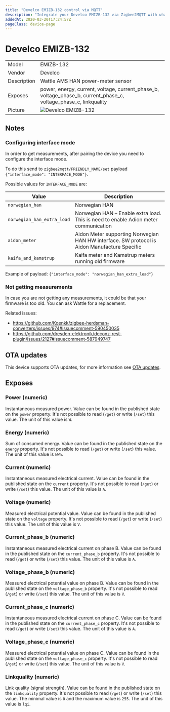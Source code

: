```yaml
---
title: "Develco EMIZB-132 control via MQTT"
description: "Integrate your Develco EMIZB-132 via Zigbee2MQTT with whatever smart home infrastructure you are using without the vendors bridge or gateway."
addedAt: 2020-03-20T17:24:57Z
pageClass: device-page
---
```


<!-- !!!! -->
<!-- ATTENTION: This file is auto-generated through docgen! -->
<!-- You can only edit the "## Notes"-Section. -->
<!-- !!!! -->

# Develco EMIZB-132

|     |     |
|-----|-----|
| Model | EMIZB-132  |
| Vendor  | Develco  |
| Description | Wattle AMS HAN power-meter sensor |
| Exposes | power, energy, current, voltage, current_phase_b, voltage_phase_b, current_phase_c, voltage_phase_c, linkquality |
| Picture | ![Develco EMIZB-132](https://psi-4ward.github.io/zigbee2mqtt.io/images/devices/EMIZB-132.jpg) |


## Notes


### Configuring interface mode
In order to get measurements, after pairing the device you need to configure the interface mode.

To do this send to `zigbee2mqtt/FRIENDLY_NAME/set` payload `{"interface_mode": "INTERFACE_MODE"}`.

Possible values for `INTERFACE_MODE` are:

| Value | Description |
| - | - |
| `norwegian_han` | Norwegian HAN  |
| `norwegian_han_extra_load` | Norwegian HAN – Enable extra load. This is need to enable Adion meter communication |
| `aidon_meter` | Aidon Meter supporting Norwegian HAN HW interface. SW protocol is Aidon Manufacture Specific |
| `kaifa_and_kamstrup` | Kaifa meter and Kamstrup meters running old firmware |

Example of payload: `{"interface_mode": "norwegian_han_extra_load"}`

### Not getting measurements
In case you are not getting any measurements, it could be that your firmware is too old. You can ask Wattle for a replacement.

Related issues:
- https://github.com/Koenkk/zigbee-herdsman-converters/issues/974#issuecomment-590450035
- https://github.com/dresden-elektronik/deconz-rest-plugin/issues/2127#issuecomment-587949747


## OTA updates
This device supports OTA updates, for more information see [OTA updates](../guide/usage/ota_updates.md).


## Exposes

### Power (numeric)
Instantaneous measured power.
Value can be found in the published state on the `power` property.
It's not possible to read (`/get`) or write (`/set`) this value.
The unit of this value is `W`.

### Energy (numeric)
Sum of consumed energy.
Value can be found in the published state on the `energy` property.
It's not possible to read (`/get`) or write (`/set`) this value.
The unit of this value is `kWh`.

### Current (numeric)
Instantaneous measured electrical current.
Value can be found in the published state on the `current` property.
It's not possible to read (`/get`) or write (`/set`) this value.
The unit of this value is `A`.

### Voltage (numeric)
Measured electrical potential value.
Value can be found in the published state on the `voltage` property.
It's not possible to read (`/get`) or write (`/set`) this value.
The unit of this value is `V`.

### Current_phase_b (numeric)
Instantaneous measured electrical current on phase B.
Value can be found in the published state on the `current_phase_b` property.
It's not possible to read (`/get`) or write (`/set`) this value.
The unit of this value is `A`.

### Voltage_phase_b (numeric)
Measured electrical potential value on phase B.
Value can be found in the published state on the `voltage_phase_b` property.
It's not possible to read (`/get`) or write (`/set`) this value.
The unit of this value is `V`.

### Current_phase_c (numeric)
Instantaneous measured electrical current on phase C.
Value can be found in the published state on the `current_phase_c` property.
It's not possible to read (`/get`) or write (`/set`) this value.
The unit of this value is `A`.

### Voltage_phase_c (numeric)
Measured electrical potential value on phase C.
Value can be found in the published state on the `voltage_phase_c` property.
It's not possible to read (`/get`) or write (`/set`) this value.
The unit of this value is `V`.

### Linkquality (numeric)
Link quality (signal strength).
Value can be found in the published state on the `linkquality` property.
It's not possible to read (`/get`) or write (`/set`) this value.
The minimal value is `0` and the maximum value is `255`.
The unit of this value is `lqi`.

